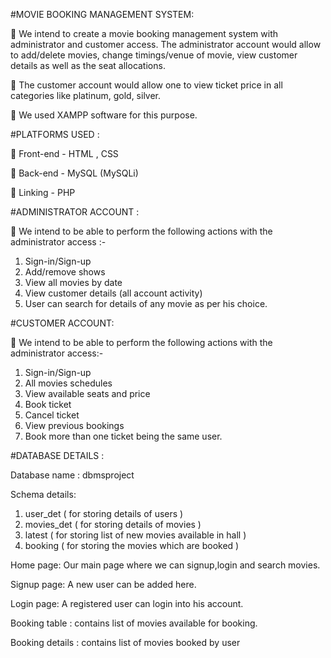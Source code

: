#MOVIE BOOKING MANAGEMENT SYSTEM:

	We intend to create a movie booking management system with administrator and customer access. The administrator account would allow to add/delete movies, change timings/venue of movie, view customer details as well as the seat allocations.

	The customer account would allow one to view ticket price in all categories like platinum, gold, silver.

	We used XAMPP software for this purpose.


#PLATFORMS USED :

	Front-end - HTML , CSS

	Back-end - MySQL (MySQLi)

	Linking    - PHP


#ADMINISTRATOR ACCOUNT :

	We intend to be able to perform the following actions with the administrator access :-
1.	Sign-in/Sign-up
2.	Add/remove shows
3.	View all movies by date
4.	View customer details (all account activity)
5.	User can search for details of any movie as per his choice.

#CUSTOMER ACCOUNT:

	We intend to be able to perform the following actions with the administrator access:-
1.	Sign-in/Sign-up
2.	All movies schedules
3.	View available seats and price
4.	Book ticket
5.	Cancel ticket
6.	View previous bookings
7.	Book more than one ticket being the same user.

#DATABASE DETAILS :

Database name : dbmsproject

Schema details:

1. user_det  ( for storing details of users )
2. movies_det  ( for storing details of movies )
3. latest ( for storing list of new movies available in hall )
4. booking ( for storing the movies which are booked )

Home page: Our main page where we can signup,login and search movies.
 
Signup page: A new user can be added here.
 
Login page: A registered user can login into his account.
 
Booking table : contains list of movies available for booking.
 
Booking details : contains list of movies booked by user
 

